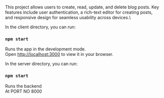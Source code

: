This project allows users to create, read, update, and delete blog posts. Key features include user authentication, a rich-text editor for creating posts, and responsive design for seamless usability across devices.\

In the client directory, you can run:
### `npm start`
Runs the app in the development mode.\
Open [http://localhost:3000](http://localhost:3000) to view it in your browser.

In the server directory, you can run:
### `npm start`
Runs the backend\
At PORT NO 8000